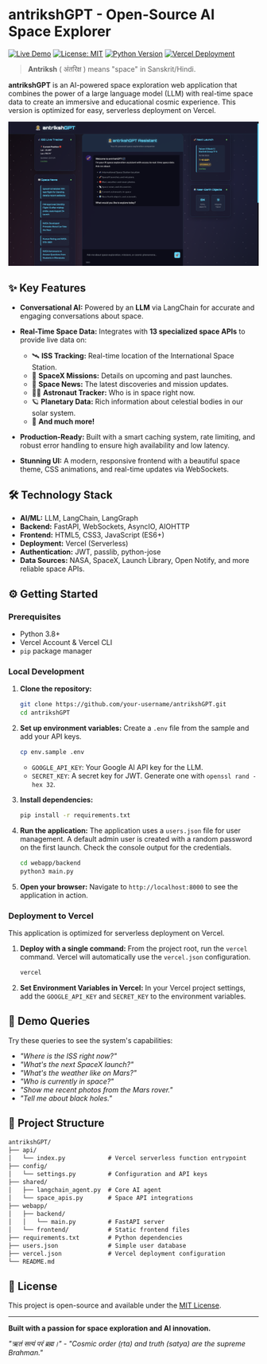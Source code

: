 # antrikshGPT - Open-Source AI Space Explorer

[![Live Demo](https://img.shields.io/badge/Live-Demo-brightgreen)](https://antrikshgpt.vercel.app/)
[![License: MIT](https://img.shields.io/badge/License-MIT-yellow.svg)](https://opensource.org/licenses/MIT)
[![Python Version](https://img.shields.io/badge/python-3.8+-blue.svg)](https://www.python.org/downloads/)
[![Vercel Deployment](https://img.shields.io/badge/deploy-vercel-black.svg)](https://vercel.com/)

> **Antriksh** ( अंतरिक्ष ) means "space" in Sanskrit/Hindi.

**antrikshGPT** is an AI-powered space exploration web application that combines the power of a large language model (LLM) with real-time space data to create an immersive and educational cosmic experience. This version is optimized for easy, serverless deployment on Vercel.

![antrikshGPT Demo](demo.png)

## ✨ Key Features

- **Conversational AI:** Powered by an **LLM** via LangChain for accurate and engaging conversations about space.
- **Real-Time Space Data:** Integrates with **13 specialized space APIs** to provide live data on:
  - 🛰️ **ISS Tracking:** Real-time location of the International Space Station.
  - 🚀 **SpaceX Missions:** Details on upcoming and past launches.
  - 📰 **Space News:** The latest discoveries and mission updates.
  - 🧑‍🚀 **Astronaut Tracker:** Who is in space right now.
  - 🪐 **Planetary Data:** Rich information about celestial bodies in our solar system.
  - 🔭 **And much more!**

- **Production-Ready:** Built with a smart caching system, rate limiting, and robust error handling to ensure high availability and low latency.
- **Stunning UI:** A modern, responsive frontend with a beautiful space theme, CSS animations, and real-time updates via WebSockets.

## 🛠️ Technology Stack

- **AI/ML:** LLM, LangChain, LangGraph
- **Backend:** FastAPI, WebSockets, AsyncIO, AIOHTTP
- **Frontend:** HTML5, CSS3, JavaScript (ES6+)
- **Deployment:** Vercel (Serverless)
- **Authentication:** JWT, passlib, python-jose
- **Data Sources:** NASA, SpaceX, Launch Library, Open Notify, and more reliable space APIs.

## ⚙️ Getting Started

### Prerequisites

- Python 3.8+
- Vercel Account & Vercel CLI
- `pip` package manager

### Local Development

1.  **Clone the repository:**
    ```bash
    git clone https://github.com/your-username/antrikshGPT.git
    cd antrikshGPT
    ```

2.  **Set up environment variables:**
    Create a `.env` file from the sample and add your API keys.
    ```bash
    cp env.sample .env
    ```
    - `GOOGLE_API_KEY`: Your Google AI API key for the LLM.
    - `SECRET_KEY`: A secret key for JWT. Generate one with `openssl rand -hex 32`.

3.  **Install dependencies:**
    ```bash
    pip install -r requirements.txt
    ```

4.  **Run the application:**
    The application uses a `users.json` file for user management. A default admin user is created with a random password on the first launch. Check the console output for the credentials.
    ```bash
    cd webapp/backend
    python3 main.py
    ```

5.  **Open your browser:**
    Navigate to `http://localhost:8000` to see the application in action.

### Deployment to Vercel

This application is optimized for serverless deployment on Vercel.

1.  **Deploy with a single command:**
    From the project root, run the `vercel` command. Vercel will automatically use the `vercel.json` configuration.
    ```bash
    vercel
    ```

2.  **Set Environment Variables in Vercel:**
    In your Vercel project settings, add the `GOOGLE_API_KEY` and `SECRET_KEY` to the environment variables.

## 🚀 Demo Queries

Try these queries to see the system's capabilities:

- *"Where is the ISS right now?"*
- *"What's the next SpaceX launch?"*
- *"What's the weather like on Mars?"*
- *"Who is currently in space?"*
- *"Show me recent photos from the Mars rover."*
- *"Tell me about black holes."*

## 📁 Project Structure

```
antrikshGPT/
├── api/
│   └── index.py            # Vercel serverless function entrypoint
├── config/
│   └── settings.py         # Configuration and API keys
├── shared/
│   ├── langchain_agent.py  # Core AI agent
│   └── space_apis.py       # Space API integrations
├── webapp/
│   ├── backend/
│   │   └── main.py         # FastAPI server
│   └── frontend/           # Static frontend files
├── requirements.txt        # Python dependencies
├── users.json              # Simple user database
├── vercel.json             # Vercel deployment configuration
└── README.md
```

## 📜 License

This project is open-source and available under the [MIT License](LICENSE).

---

**Built with a passion for space exploration and AI innovation.**

*"ऋतं सत्यं परं ब्रह्म।" - "Cosmic order (ṛta) and truth (satya) are the supreme Brahman."*
